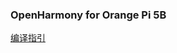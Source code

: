 ### OpenHarmony for Orange Pi 5B

[编译指引](https://gitee.com/nixingfeng/device_board_orangepi/blob/OpenHarmony-4.1-Release/README_zh.md)